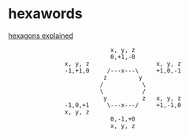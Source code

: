 # hexawords

[hexagons explained](https://www.redblobgames.com/grids/hexagons/)


                                 x, y, z
                                 0,+1,-0
                    x, y, z                   x, y, z
                    -1,+1,0     /---x---\     +1,0,-1
                               z         y
                              /           \
                              \           /
                               y          z   x, y, z
                    -1,0,+1     \---x---/     +1,-1,0
                    x, y, z
                                 0,-1,+0
                                 x, y, z
